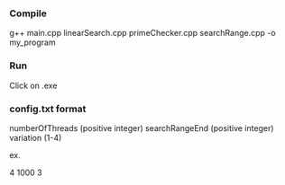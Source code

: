 ### Compile

g++ main.cpp linearSearch.cpp primeChecker.cpp searchRange.cpp -o my_program

### Run

Click on .exe

### config.txt format

numberOfThreads (positive integer)
searchRangeEnd (positive integer)
variation (1-4)

ex.

4
1000
3